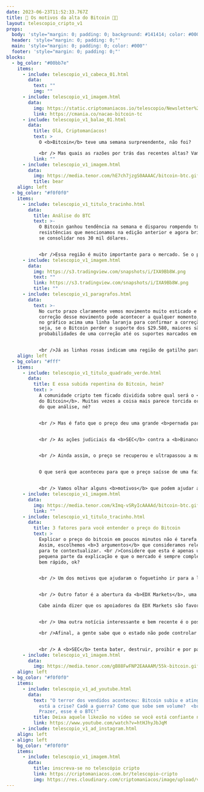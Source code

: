 ```yaml
---
date: 2023-06-23T11:52:33.767Z
title: 🚀 Os motivos da alta do Bitcoin 🧑‍🚀
layout: telescopio_cripto_v1
props:
  body: 'style="margin: 0; padding: 0; background: #141414; color: #000"'
  header: 'style="margin: 0; padding: 0;"'
  main: 'style="margin: 0; padding: 0; color: #000"'
  footer: 'style="margin: 0; padding: 0;"'
blocks:
  - bg_color: "#00bb7e"
    items:
      - include: telescopio_v1_cabeca_01.html
        data:
          text: ""
          img: ""
      - include: telescopio_v1_imagem.html
        data:
          img: https://static.criptomaniacos.io/telescopio/Newsletter%20-%20Copia%202.png
          link: https://cmania.co/nacao-bitcoin-tc
      - include: telescopio_v1_balao_01.html
        data:
          title: Olá, Criptomaníacos!
          text: >
            O <b>Bitcoin</b> teve uma semana surpreendente, não foi?

            <br /> Mas quais as razões por trás das recentes altas? Vamos juntos no Telescópio desbravar alguns dos fatores que explicam esta subida.
          link: ""
      - include: telescopio_v1_imagem.html
        data:
          img: https://media.tenor.com/hE7ch7jzgS0AAAAC/bitcoin-btc.gif
          title: bear
    align: left
  - bg_color: "#f0f0f0"
    items:
      - include: telescopio_v1_titulo_tracinho.html
        data:
          title: Análise do BTC
          text: >-
            O Bitcoin ganhou tendência na semana e disparou rompendo todas as
            resistências que mencionamos na edição anterior e agora briga para
            se consolidar nos 30 mil dólares. 


            <br />Essa região é muito importante para o mercado. Se o preço conseguir fechar a semana mantendo esse nível e principalmente rompendo os 31k, temos uma forte confirmação de um período otimista, onde o BTC poderia buscar patamares mais altos como os 36k e até os 43k no médio prazo.  
      - include: telescopio_v1_imagem.html
        data:
          img: https://s3.tradingview.com/snapshots/i/IXA9Bb8W.png
          text: ""
          link: https://s3.tradingview.com/snapshots/i/IXA9Bb8W.png
          title: ""
      - include: telescopio_v1_paragrafos.html
        data:
          text: >-
            No curto prazo claramente vemos movimento muito esticado e uma
            correção desse movimento pode acontecer a qualquer momento, marcamos
            no gráfico acima uma linha laranja para confirmar a correção. Ou
            seja, se o Bitcoin perder o suporte dos $29.580, maiores são as
            probabilidades de uma correção até os suportes marcados em amarelo. 


            <br />Já as linhas rosas indicam uma região de gatilho para a continuação do movimento de alta, ou seja, como o Bitcoin superando 31k e $31.800, as maiores probabilidades são de buscar os alvos marcados no gráfico com as linhas brancas.
    align: left
  - bg_color: "#fff"
    items:
      - include: telescopio_v1_titulo_quadrado_verde.html
        data:
          title: E essa subida repentina do Bitcoin, heim?
          text: >
            A comunidade cripto tem ficado dividida sobre qual será o <b>caminho
            do Bitcoin</b>. Muitas vezes a coisa mais parece torcida organizada
            do que análise, né?


            <br /> Mas é fato que o preço deu uma grande <b>pernada para cima</b> nos últimos sete dias, não foi?


            <br /> As ações judiciais da <b>SEC</b> contra a <b>Binance</b> e <b>Coinbase </b>deixaram o mercado inseguro. O anúncio do <b>Federal Reserve</b> de que poderá retornar a aumentos agressivos na taxa de juros no final do ano, levou à <b>incerteza</b> sobre os ativos de risco.


            <br /> Ainda assim, o preço se recuperou e ultrapassou a marca dos <b>30 mil dólares</b>.


            O que será que aconteceu para que o preço saísse de uma faixa preocupante e <b>recuperasse</b>, ao menos momentaneamente, regiões importantes?


            <br /> Vamos olhar alguns <b>motivos</b> que podem ajudar a explicar a <b>movimentação do preço</b> da nossa moeda tão queridinha. 🥰
      - include: telescopio_v1_imagem.html
        data:
          img: https://media.tenor.com/kImq-vSRyIcAAAAd/bitcoin-btc.gif
          link: ""
      - include: telescopio_v1_titulo_tracinho.html
        data:
          title: 3 fatores para você entender o preço do Bitcoin
          text: >
            Explicar o preço do bitcoin em poucos minutos não é tarefa fácil.
            Assim, escolhemos <b>3 argumentos</b> que consideramos relevantes
            para te contextualizar. <br />Considere que esta é apenas uma
            pequena parte da explicação e que o mercado é sempre complexo e gira
            bem rápido, ok?


            <br /> Um dos motivos que ajudaram o foguetinho ir para a lua foi o pedido da <b>BlockRock</b> para a abertura de um <b>ETF à vista de Bitcoin</b> nos Estados Unidos. Cobrimos esse tema em um Telescópio passado.


            <br /> Outro fator é a abertura da <b>EDX Markets</b>, uma exchange de criptomoedas que tem a apoio de grandes nomes de <b>Wall Street</b> como Citadel Securities, Fidelity Investments e Charles Schwab. Ela visa atender, majoritariamente, a <b>investidores institucionais</b>.  <br />A plataforma é a primeira do tipo no mercado de ativos digitais e foi projetada para permitir a negociação segura e compatível com as regulamentações.<br /> Assim, ela pode ser uma porta de acesso bem larga para que o Distrito Financeiro de Nova Iorque encontre o Bitcoin.

            Cabe ainda dizer que os apoiadores da EDX Markets são favoráveis a uma <b>ETF de Bitcoin à vista</b>, também. 


            <br /> Uma outra notícia interessante e bem recente é o posicionamento do <b>Fundo Monetário Internacional (FMI)</b>, que  disse que <b>banir</b> as criptomoedas <b>não é eficaz</b> no longo prazo. <br /> Isso pode ter dado aos investidores mais confiança no futuro do Bitcoin e contribuído para o aumento ou manutenção do preço.

            <br />Afinal, a gente sabe que o estado não pode controlar o Bitcoin. Mas uma grande instituição admitir isso, dá mais credibilidade e pode atrair mais interessados ao mercado, né?


            <br /> A <b>SEC</b> tenta bater, destruir, proibir e por para baixo. Mas não adianta: o Bitcoin está aí pleno, leve e solto, se preparando para um <b>futuro glorioso e de generosas recompensas</b> para os que acreditam em seu potencial.
      - include: telescopio_v1_imagem.html
        data:
          img: https://media.tenor.com/gB88FwFNP2EAAAAM/55k-bitcoin.gif
    align: left
  - bg_color: "#f0f0f0"
    items:
      - include: telescopio_v1_ad_youtube.html
        data:
          text: "O terror dos vendidos aconteceu: Bitcoin subiu e atingiu os $30k! Onde
            está a crise? Cadê a guerra? Como que sobe sem volume?  <br />
            Prazer, esse é o BTC!"
          title: Deixa aquele likezão no vídeo se você está confiante no BTC!
          link: https://www.youtube.com/watch?v=htHJhyJbJqM
      - include: telescopio_v1_ad_instagram.html
    align: left
  - align: left
    bg_color: "#f0f0f0"
    items:
      - include: telescopio_v1_imagem.html
        data:
          title: inscreva-se no telescópio cripto
          link: https://criptomaniacos.com.br/telescopio-cripto
          img: https://res.cloudinary.com/criptomaniacos/image/upload/v1662133224/telescopio/inscreva-se-telescopio.png
---
```

